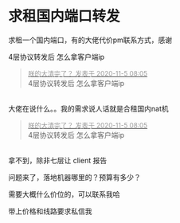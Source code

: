 # 求租国内端口转发


求租一个国内端口，有的大佬代价pm联系方式，感谢

4层协议转发后 怎么拿客户端ip<img src="static/image/smiley/default/shocked.gif" smilieid="6" border="0" alt="" />

<div class="quote"><blockquote><font size="2"><a href="https://www.hostloc.com/forum.php?mod=redirect&amp;goto=findpost&amp;pid=9404730&amp;ptid=762602" target="_blank"><font color="#999999">朕的大清完了？ 发表于 2020-11-5 08:05</font></a></font><br />
4层协议转发后 怎么拿客户端ip</blockquote></div><br />
大佬在说什么。。我的需求说人话就是合租国内nat机

<div class="quote"><blockquote><font size="2"><a href="https://www.hostloc.com/forum.php?mod=redirect&amp;goto=findpost&amp;pid=9404730&amp;ptid=762602" target="_blank"><font color="#999999">朕的大清完了？ 发表于 2020-11-5 08:05</font></a></font><br />
4层协议转发后 怎么拿客户端ip</blockquote></div><br />
拿不到，除非七层让 client 报告

问题来了，落地机器哪里的？预算有多少？

需要大概什么价位的，可以联系我哈<br />


带上价格和线路要求私信我
